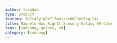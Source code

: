 ```yaml
---
author: tokodab
type: product
featimg: 1b7tA3yjgBrIl5mn1zvr66ChXv5hq-S4L
title: Magneto Was Right1 Samsung Galaxy S9 Case
tags: [samsung, galaxy, s9]
category: [samsung]
---
```

